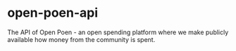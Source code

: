 # open-poen-api
The API of Open Poen - an open spending platform where we make publicly available how money from the community is spent.
